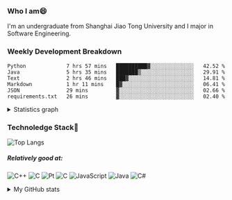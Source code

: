 ### Who I am😄
I'm an undergraduate from Shanghai Jiao Tong University and I major in Software Engineering.

### Weekly Development Breakdown
<!--START_SECTION:waka-->

```text
Python             7 hrs 57 mins   ██████████▓░░░░░░░░░░░░░░   42.52 %
Java               5 hrs 35 mins   ███████▒░░░░░░░░░░░░░░░░░   29.91 %
Text               2 hrs 46 mins   ███▓░░░░░░░░░░░░░░░░░░░░░   14.81 %
Markdown           1 hr 11 mins    █▓░░░░░░░░░░░░░░░░░░░░░░░   06.41 %
JSON               29 mins         ▓░░░░░░░░░░░░░░░░░░░░░░░░   02.66 %
requirements.txt   26 mins         ▓░░░░░░░░░░░░░░░░░░░░░░░░   02.40 %
```

<!--END_SECTION:waka-->
<details>
  <summary>Statistics graph</summary>
  <p align="center">
    <img src="https://wakatime.com/share/@c0fc2eae-3121-4f9e-8064-2a0f57352f62/e973be70-27aa-421b-88f5-96824ac76947.svg" height="300em"/>
    <img src="https://wakatime.com/share/@c0fc2eae-3121-4f9e-8064-2a0f57352f62/602e3ec4-11ce-4368-87bc-684fd89aaebb.svg" height="300em"/>
  </p>
</details>

### Technoledge Stack🤔

![Top Langs](https://github-readme-stats.vercel.app/api/top-langs/?username=Okabe-Rintarou-0&layout=compact&langs_count=8&hide=TeX,Makefile,CMake,Perl,Shell&theme=dracula)

##### Relatively good at:

<img alt="C++" src="https://img.shields.io/badge/c++-%2300599C.svg?style=for-the-badge&logo=c%2B%2B&logoColor=white"/> <img alt="C" src="https://img.shields.io/badge/c-%2300599C.svg?style=for-the-badge&logo=c&logoColor=white"/> <img alt="Pt" src="https://img.shields.io/badge/Go-00ADD8?style=for-the-badge&logo=go&logoColor=white"/>  <img alt="C" src="https://img.shields.io/badge/Python-3776AB?style=for-the-badge&logo=python&logoColor=white"/> <img alt="JavaScript" src="https://img.shields.io/badge/javascript-%23323330.svg?style=for-the-badge&logo=javascript&logoColor=%23F7DF1E"/> <img alt="Java" src="https://img.shields.io/badge/java-%23ED8B00.svg?style=for-the-badge&logo=java&logoColor=white"/>
<img alt="C#" src="https://img.shields.io/badge/C%23-239120?style=for-the-badge&logo=c-sharp&logoColor=white"/> 

<details>
  <summary>My GitHub stats</summary>
  <img src = "https://github-readme-stats.vercel.app/api?username=Okabe-Rintarou-0&show_icons=true&theme=dracula" />
</details>

